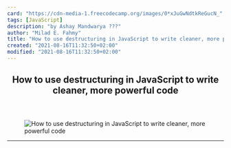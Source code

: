 ```yaml
---
card: "https://cdn-media-1.freecodecamp.org/images/0*xJuGwNdtkReGucN_"
tags: [JavaScript]
description: "by Ashay Mandwarya ?️??"
author: "Milad E. Fahmy"
title: "How to use destructuring in JavaScript to write cleaner, more powerful code"
created: "2021-08-16T11:32:50+02:00"
modified: "2021-08-16T11:32:50+02:00"
---
```

<div class="site-wrapper">
<main id="site-main" class="site-main outer">
<div class="inner">
<article class="post-full post tag-javascript tag-technology tag-web-development tag-programming tag-education ">
<header class="post-full-header">
<h1 class="post-full-title">How to use destructuring in JavaScript to write cleaner, more powerful code</h1>
</header>
<figure class="post-full-image">
<picture>
<source media="(max-width: 700px)" sizes="1px" srcset="data:image/gif;base64,R0lGODlhAQABAIAAAAAAAP///yH5BAEAAAAALAAAAAABAAEAAAIBRAA7 1w">
<source media="(min-width: 701px)" sizes="(max-width: 800px) 400px,
(max-width: 1170px) 700px,
1400px" srcset="https://cdn-media-1.freecodecamp.org/images/0*xJuGwNdtkReGucN_ 300w,
https://cdn-media-1.freecodecamp.org/images/0*xJuGwNdtkReGucN_ 600w,
https://cdn-media-1.freecodecamp.org/images/0*xJuGwNdtkReGucN_ 1000w,
https://cdn-media-1.freecodecamp.org/images/0*xJuGwNdtkReGucN_ 2000w">
<img onerror="this.style.display='none'" src="https://cdn-media-1.freecodecamp.org/images/0*xJuGwNdtkReGucN_" alt="How to use destructuring in JavaScript to write cleaner, more powerful code">
</picture>
</figure>
<section class="post-full-content">
<div class="post-content medium-migrated-article">
</div>
<hr>
</section>
</article>
</div>
</main>
</div>
<!-- Google Tag Manager (noscript) -->
<!-- End Google Tag Manager (noscript) -->
